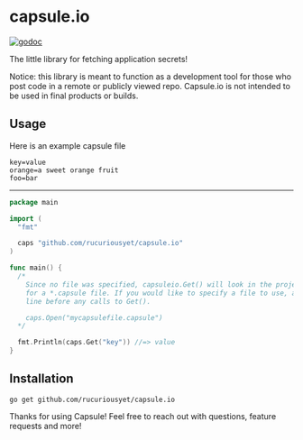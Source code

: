 # capsule.io

[![godoc](https://img.shields.io/badge/godoc-reference-blue.svg)](http://godoc.org/github.com/rucuriousyet/capsule.io)

The little library for fetching application secrets!

Notice: this library is meant to function as a development tool for those who post code in a remote or publicly viewed repo. Capsule.io is not intended to be used in final products or builds. 

## Usage

Here is an example capsule file
```
key=value
orange=a sweet orange fruit
foo=bar

```

***

```Go
package main

import (
  "fmt"

  caps "github.com/rucuriousyet/capsule.io"
)

func main() {
  /* 
    Since no file was specified, capsuleio.Get() will look in the project directory 
    for a *.capsule file. If you would like to specify a file to use, add the following
    line before any calls to Get().

    caps.Open("mycapsulefile.capsule")
  */

  fmt.Println(caps.Get("key")) //=> value
}

```

## Installation
```
go get github.com/rucuriousyet/capsule.io
```

Thanks for using Capsule! Feel free to reach out with questions, feature requests and more!
